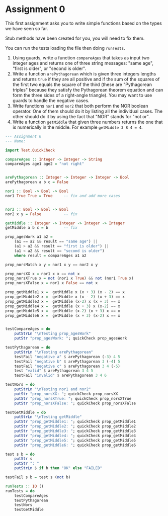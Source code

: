 # Assignment 0

This first assignment asks you to write simple functions based on the types we have seen so far.

Stub methods have been created for you, you will need to fix them.

You can run the tests loading the file then doing `runTests`.

1. Using guards, write a function `compareAges` that takes as input two integer ages and returns one of three string messages: "same age", "first is older", or "second is older".
2. Write a function `arePythagorean` which is given three integers lengths and returns `true` if they are all positive and if the sum of the squares of the first two equals the square of the third (these are "Pythagorean triples" because they satisfy the Pythagorean theorem equation and can form the three sides of a right-angle triangle). You may want to use guards to handle the negative cases.
3. Write functions `nor1` and `nor2` that both perform the NOR boolean operator. One of them should do it by listing all the individual cases. The other should do it by using the fact that "NOR" stands for "not or".
4. Write a function `getMiddle` that given three numbers returns the one that is numerically in the middle. For example `getMiddle 3 8 4 = 4`.

```haskell
--- Assignment 0
--- Name:

import Test.QuickCheck

compareAges :: Integer -> Integer -> String
compareAges age1 age2 = "not right"


arePythagorean :: Integer -> Integer -> Integer -> Bool
arePythagorean a b c = False

nor1 :: Bool -> Bool -> Bool
nor1 True True = True     -- fix and add more cases


nor2 :: Bool -> Bool -> Bool
nor2 x y = False          -- fix

getMiddle :: Integer -> Integer -> Integer -> Integer
getMiddle a b c = b       -- fix

prop_agesWork a1 a2 =
    (a1 == a2 && result == "same age") ||
    (a1 > a2 && result == "first is older") ||
    (a1 < a2 && result == "second is older")
    where result = compareAges a1 a2

prop_norsMatch x y = nor1 x y == nor2 x y

prop_norsXX x = nor1 x x == not x
prop_norsXTrue x = not (nor1 x True) && not (nor1 True x)
prop_norsXFalse x = nor1 x False == not x

prop_getMiddle1 x =  getMiddle x (x + 3) (x - 2) == x
prop_getMiddle2 x =  getMiddle x (x - 2) (x + 3) == x
prop_getMiddle3 x =  getMiddle (x-2) x (x + 3) == x
prop_getMiddle4 x =  getMiddle (x + 3) x (x-2) == x
prop_getMiddle5 x =  getMiddle (x-2) (x + 3) x == x
prop_getMiddle6 x =  getMiddle (x + 3) (x-2) x == x


testCompareAges = do
    putStrLn "\nTesting prop_agesWork"
    putStr "prop_agesWork: "; quickCheck prop_agesWork

testPythagorean = do
    putStrLn "\nTesting arePythagorean"
    testFail "negative a" $ arePythagorean (-3) 4 5
    testFail "negative b" $ arePythagorean 3 (-4) 5
    testFail "negative c" $ arePythagorean 3 4 (-5)
    test "valid" $ arePythagorean 3 4 5
    testFail "invalid" $ arePythagorean 3 4 6

testNors = do
    putStrLn "\nTesting nor1 and nor2"
    putStr "prop_norsXX: "; quickCheck prop_norsXX
    putStr "prop_norsXTrue: "; quickCheck prop_norsXTrue
    putStr "prop_norsXFalse: "; quickCheck prop_norsXFalse

testGetMiddle = do
    putStrLn "\nTesting getMiddle"
    putStr "prop_getMiddle1: "; quickCheck prop_getMiddle1
    putStr "prop_getMiddle2: "; quickCheck prop_getMiddle2
    putStr "prop_getMiddle3: "; quickCheck prop_getMiddle3
    putStr "prop_getMiddle4: "; quickCheck prop_getMiddle4
    putStr "prop_getMiddle5: "; quickCheck prop_getMiddle5
    putStr "prop_getMiddle6: "; quickCheck prop_getMiddle6

test s b = do
    putStr s
    putStr ": "
    putStrLn $ if b then "OK" else "FAILED"

testFail s b = test s (not b)

runTests :: IO ()
runTests = do
    testCompareAges
    testPythagorean
    testNors
    testGetMiddle

```
